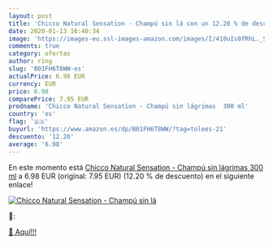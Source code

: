 ```yaml
---
layout: post
title: 'Chicco Natural Sensation - Champú sin lá con un 12.20 % de descuento'
date: 2020-01-13 16:40:34
image: 'https://images-eu.ssl-images-amazon.com/images/I/410uIs0fRhL._SL200_.jpg'
comments: true
category: ofertas
author: ring
slug: 'B01FH6T8WW-es'
actualPrice: 6.98 EUR
currency: EUR
price: 6.98
comparePrice: 7.95 EUR
prodname: 'Chicco Natural Sensation - Champú sin lágrimas  300 ml'
country: 'es'
flag: '🇪🇸'
buyurl: 'https://www.amazon.es/dp/B01FH6T8WW/?tag=tolees-21'
descuento: '12.20'
average: '6.98'
---
```


En este momento está [Chicco Natural Sensation - Champú sin lágrimas  300 ml](https://www.amazon.es/dp/B01FH6T8WW/?tag=tolees-21) a 6.98 EUR (original: 7.95 EUR) (12.20 %  de descuento) en el siguiente enlace!

[![Chicco Natural Sensation - Champú sin lá](https://images-eu.ssl-images-amazon.com/images/I/410uIs0fRhL._SL200_.jpg)](https://www.amazon.es/dp/B01FH6T8WW/?tag=tolees-21)

🔎:


[🛒 Aquí!!!](https://www.amazon.es/dp/B01FH6T8WW/?tag=tolees-21)
